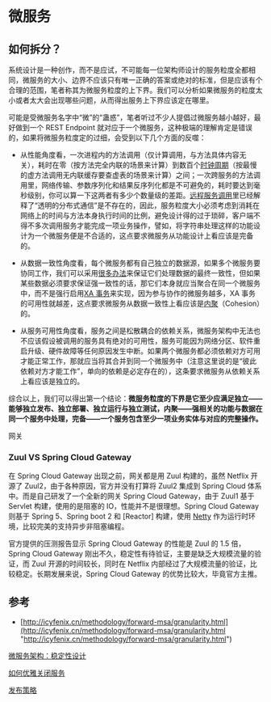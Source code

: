 # 微服务

## 如何拆分？

系统设计是一种创作，而不是应试，不可能每一位架构师设计的服务粒度全都相同，微服务的大小、边界不应该只有唯一正确的答案或绝对的标准，但是应该有个合理的范围，笔者称其为微服务粒度的上下界。我们可以分析如果微服务的粒度太小或者太大会出现哪些问题，从而得出服务上下界应该定在哪里。

可能是受微服务名字中“微”的“蛊惑”，笔者听过不少人提倡过微服务越小越好，最好做到一个 REST Endpoint 就对应于一个微服务，这种极端的理解肯定是错误的，如果将微服务粒度定的过细，会受到以下几个方面的反噬：

*   从性能角度看，一次进程内的方法调用（仅计算调用，与方法具体内容无关），耗时在零（按方法完全内联的场景来计算）到数百个[时钟周期](https://en.wikipedia.org/wiki/Cycles_per_instruction "时钟周期")（按最慢的虚方法调用无内联缓存要查虚表的场景来计算）之间；一次跨服务的方法调用里，网络传输、参数序列化和结果反序列化都是不可避免的，耗时要达到毫秒级别，你可以算一下这两者有多少个数量级的差距。[远程服务调用](http://icyfenix.cn/architect-perspective/general-architecture/api-style/rpc.html "远程服务调用")里已经解释了“透明的分布式通信”是不存在的，因此，服务粒度大小必须考虑到消耗在网络上的时间与方法本身执行时间的比例，避免设计得的过于琐碎，客户端不得不多次调用服务才能完成一项业务操作，譬如，将字符串处理这样的功能设计为一个微服务便是不合适的，这点要求微服务从功能设计上看应该是完备的。

*   从数据一致性角度看，每个微服务都有自己独立的数据源，如果多个微服务要协同工作，我们可以采用[很多办法](http://icyfenix.cn/architect-perspective/general-architecture/transaction/distributed.html "很多办法")来保证它们处理数据的最终一致性，但如果某些数据必须要求保证强一致性的话，那它们本身就应当聚合在同一个微服务中，而不是强行启用[XA 事务](http://icyfenix.cn/architect-perspective/general-architecture/transaction/global.html "XA 事务")来实现，因为参与协作的微服务越多，XA 事务的可用性就越差，这点要求微服务从数据一致性上看应该是[内聚](https://en.wikipedia.org/wiki/Cohesion_\(computer_science\) "内聚")（Cohesion）的。

*   从服务可用性角度看，服务之间是松散耦合的依赖关系，微服务架构中无法也不应该假设被调用的服务具有绝对的可用性，服务可能因为网络分区、软件重启升级、硬件故障等任何原因发生中断。如果两个微服务都必须依赖对方可用才能正常工作，那就应当将其合并到同一个微服务中（注意这里说的是“彼此依赖对方才能工作”，单向的依赖是必定存在的），这条要求微服务从依赖关系上看应该是独立的。

综合以上，我们可以得出第一个结论：**微服务粒度的下界是它至少应满足独立——能够独立发布、独立部署、独立运行与独立测试，内聚——强相关的功能与数据在同一个服务中处理，完备——一个服务包含至少一项业务实体与对应的完整操作。**

网关

### Zuul VS Spring Cloud Gateway

在 Spring Cloud Gateway 出现之前，网关都是用 Zuul 构建的，虽然 Netflix 开源了 Zuul2，由于各种原因，官方并没有打算将 Zuul2 集成到 Spring Cloud 体系中。而是自己研发了一个全新的网关 Spring Cloud Gateway，由于 Zuul1 基于 Servlet 构建，使用的是阻塞的 IO，性能并不是很理想。Spring Cloud Gateway 则基于 Spring 5、Spring boot 2 和 [Reactor] 构建，使用 [Netty](../JAVA%20技术栈/框架&库类&tools/Netty/Netty.md "Netty") 作为运行时环境，比较完美的支持异步非阻塞编程。

官方提供的压测报告显示 Spring Cloud Gateway 的性能是 Zuul 的 1.5 倍，Spring Cloud Gateway 刚出不久，稳定性有待验证，主要是缺乏大规模流量的验证，而 Zuul 开源的时间较长，同时在 Netflix 内部经过了大规模流量的验证，比较稳定。长期发展来说，Spring Cloud Gateway 的优势比较大，毕竟官方主推。

## 参考

*   [http://icyfenix.cn/methodology/forward-msa/granularity.html](http://icyfenix.cn/methodology/forward-msa/granularity.html "http://icyfenix.cn/methodology/forward-msa/granularity.html")

[微服务架构：稳定性设计](微服务架构：稳定性设计/微服务架构：稳定性设计.md "微服务架构：稳定性设计")

[如何优雅关闭服务](如何优雅关闭服务/如何优雅关闭服务.md "如何优雅关闭服务")

[发布策略](发布策略/发布策略.md "发布策略")
